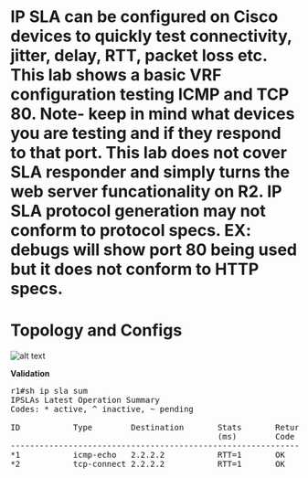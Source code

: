 # IP SLA can be configured on Cisco devices to quickly test connectivity, jitter, delay, RTT, packet loss etc. This lab shows a basic VRF configuration testing ICMP and TCP 80. Note- keep in mind what devices you are testing and if they respond to that port. This lab does not cover SLA responder and simply turns the web server funcationality on R2. IP SLA protocol generation may not conform to protocol specs. EX: debugs will show port 80 being used but it does not conform to HTTP specs.

# Topology and Configs
![alt text]()

**Validation**
<pre lang="...">
r1#sh ip sla sum
IPSLAs Latest Operation Summary
Codes: * active, ^ inactive, ~ pending

ID           Type        Destination       Stats       Return      Last
                                           (ms)        Code        Run
-----------------------------------------------------------------------
*1           icmp-echo   2.2.2.2           RTT=1       OK          6 seconds ago
*2           tcp-connect 2.2.2.2           RTT=1       OK          5 seconds ago
</pre>
